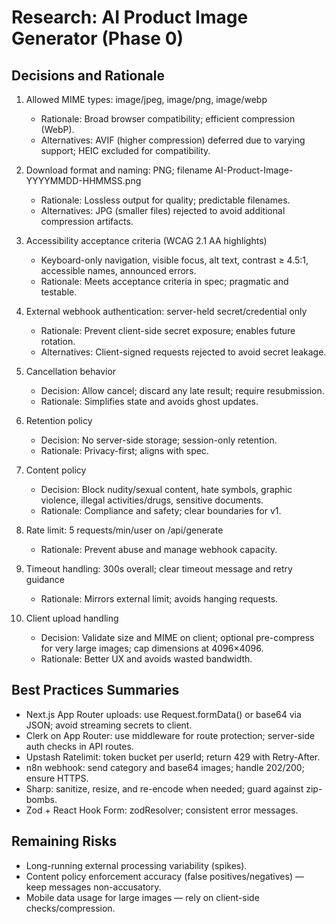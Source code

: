 # Research: AI Product Image Generator (Phase 0)

## Decisions and Rationale

1. Allowed MIME types: image/jpeg, image/png, image/webp
   - Rationale: Broad browser compatibility; efficient compression (WebP).
   - Alternatives: AVIF (higher compression) deferred due to varying support; HEIC excluded for compatibility.

2. Download format and naming: PNG; filename AI-Product-Image-YYYYMMDD-HHMMSS.png
   - Rationale: Lossless output for quality; predictable filenames.
   - Alternatives: JPG (smaller files) rejected to avoid additional compression artifacts.

3. Accessibility acceptance criteria (WCAG 2.1 AA highlights)
   - Keyboard-only navigation, visible focus, alt text, contrast ≥ 4.5:1, accessible names, announced errors.
   - Rationale: Meets acceptance criteria in spec; pragmatic and testable.

4. External webhook authentication: server-held secret/credential only
   - Rationale: Prevent client-side secret exposure; enables future rotation.
   - Alternatives: Client-signed requests rejected to avoid secret leakage.

5. Cancellation behavior
   - Decision: Allow cancel; discard any late result; require resubmission.
   - Rationale: Simplifies state and avoids ghost updates.

6. Retention policy
   - Decision: No server-side storage; session-only retention.
   - Rationale: Privacy-first; aligns with spec.

7. Content policy
   - Decision: Block nudity/sexual content, hate symbols, graphic violence, illegal activities/drugs, sensitive documents.
   - Rationale: Compliance and safety; clear boundaries for v1.

8. Rate limit: 5 requests/min/user on /api/generate
   - Rationale: Prevent abuse and manage webhook capacity.

9. Timeout handling: 300s overall; clear timeout message and retry guidance
   - Rationale: Mirrors external limit; avoids hanging requests.

10. Client upload handling
    - Decision: Validate size and MIME on client; optional pre-compress for very large images; cap dimensions at 4096×4096.
    - Rationale: Better UX and avoids wasted bandwidth.

## Best Practices Summaries
- Next.js App Router uploads: use Request.formData() or base64 via JSON; avoid streaming secrets to client.
- Clerk on App Router: use middleware for route protection; server-side auth checks in API routes.
- Upstash Ratelimit: token bucket per userId; return 429 with Retry-After.
- n8n webhook: send category and base64 images; handle 202/200; ensure HTTPS.
- Sharp: sanitize, resize, and re-encode when needed; guard against zip-bombs.
- Zod + React Hook Form: zodResolver; consistent error messages.

## Remaining Risks
- Long-running external processing variability (spikes).
- Content policy enforcement accuracy (false positives/negatives) — keep messages non-accusatory.
- Mobile data usage for large images — rely on client-side checks/compression.
